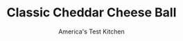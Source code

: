 ---
layout: ../../layouts/MarkdownPostLayout.astro
title: Classic Cheddar Cheese Ball
author: America's Test Kitchen
pubDate: 2023-03-15
description: "Admit it—you like ’em. Well, you’ll love ours."
image_url: https://res.cloudinary.com/hksqkdlah/image/upload/ar_1:1,c_fill,dpr_2.0,f_auto,fl_lossy.progressive.strip_profile,g_faces:auto,q_auto:low,w_344/9021_sfs-easycheesballs-033-cco
tags: ["Appetizers","Cheese"]
calories: 2332
protein: 4
carbohydrates: 1
fats: 
fiber: 
ingredients: ["2 cups, shredded extra-sharp cheddar cheese","8 ounces, cream cheese, softened","2 tablespoons, mayonnaise","1 tablespoon, Worcestershire sauce","1 , garlic clove, minced","1/4 teaspoon, cayenne pepper","1/2 cup, sliced almonds, toasted"]
serves: 18
time: "45 minutes, plus 3 hours chilling"
instructions: ["COMBINE INGREDIENTS Process cheddar, cream cheese, mayonnaise, Worcestershire, garlic, and cayenne in food processor until smooth.","SHAPE CHEESE BALL Following \"Let's Twist\" photo below, transfer cheese mixture to center of large sheet of plastic wrap and tightly wrap, shaping cheese into rough ball. Refrigerate until firm, about 3 hours. (Cheese ball can be refrigerated for 2 days.)","COAT CHEESE BALL Once cheese ball is firm, reshape as necessary to form smooth ball. Unwrap and roll in almonds to coat. Let sit at room temperature for 15 minutes. Serve."]
nutrition: ["55 mg Potassium","95 mg Phosphorus","119 mg Calcium","12 mg Magnesium","159 mg Sodium","11 g Fat","3 g Monounsaturated","1 g Polyunsaturated","29 mg Cholesterol","5 g Saturated","6 µg Folate (food)","13 g Water","1 g Carbs","6 µg Folate equivalent (total)","4 g Protein","85 µg Vitamin A","129 kcal Energy","2332 calories"]
notes: "Youll need 8 ounces of block cheddar to yield 2 cups of shredded cheese."
---
